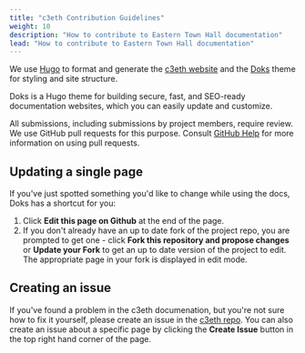 ```yaml
---
title: "c3eth Contribution Guidelines"
weight: 10
description: "How to contribute to Eastern Town Hall documentation"
lead: "How to contribute to Eastern Town Hall documentation"
---
```


We use [Hugo](https://gohugo.io/) to format and generate the [c3eth website](https://c3eth.github.io/) and the [Doks](https://getdoks.org/) theme for styling and site structure.

Doks is a Hugo theme for building secure, fast, and SEO-ready documentation websites, which you can easily update and customize.

All submissions, including submissions by project members, require review. We use GitHub pull requests for this purpose. Consult [GitHub Help](https://help.github.com/articles/about-pull-requests/) for more information on using pull requests.

## Updating a single page

If you've just spotted something you'd like to change while using the docs, Doks has a shortcut for you:

1. Click **Edit this page on Github** at the end of the page.
1. If you don't already have an up to date fork of the project repo, you are prompted to get one - click **Fork this repository and propose changes** or **Update your Fork** to get an up to date version of the project to edit. The appropriate page in your fork is displayed in edit mode.

## Creating an issue

If you've found a problem in the c3eth documenation, but you're not sure how to fix it yourself, please create an issue in the [c3eth repo](https://github.com/c3eth/c3eth.github.io/issues). You can also create an issue about a specific page by clicking the **Create Issue** button in the top right hand corner of the page.